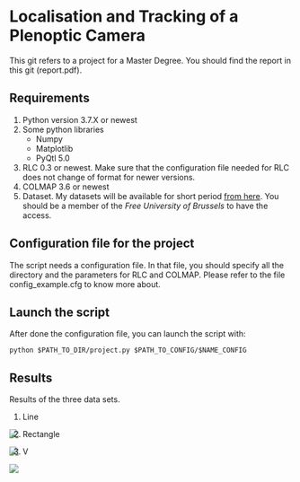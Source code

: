 # Localisation and Tracking of a Plenoptic Camera
This git refers to a project for a Master Degree. You should find the report in this git (report.pdf).
## Requirements
  1. Python version 3.7.X or newest
  2. Some python libraries
      * Numpy
      * Matplotlib
      * PyQtl 5.0
  3. RLC 0.3 or newest. Make sure that the configuration file needed for RLC does not change of format for newer versions.
  4. COLMAP 3.6 or newest
  5. Dataset. My datasets will be available for short period [from here](https://universitelibrebruxelles-my.sharepoint.com/:f:/g/personal/armand_losfeld_ulb_be/EmN2edlo_F9Ggkt30lonaTIBIk5vfgKL2b4EijMppNxzHA?e=P5fbd8). You should be a member of the *Free University of Brussels* to have the access.
## Configuration file for the project
The script needs a configuration file. In that file, you should specify all the directory and the parameters for RLC and COLMAP.
Please refer to the file config_example.cfg to know more about.
## Launch the script
After done the configuration file, you can launch the script with:
```
python $PATH_TO_DIR/project.py $PATH_TO_CONFIG/$NAME_CONFIG
```
## Results
Results of the three data sets.
  1. Line
  <img align="left" src="https://user-images.githubusercontent.com/33875555/117044140-632d6980-ad0e-11eb-93d1-c1747f4af02f.png">
  
  2. Rectangle
  <img align="left" src="https://user-images.githubusercontent.com/33875555/117044178-6d4f6800-ad0e-11eb-8b50-2a55078edb3a.png">
  
  3. V
  <img align="left" src="https://user-images.githubusercontent.com/33875555/117044158-67f21d80-ad0e-11eb-8151-35f2c32cdc94.png">
